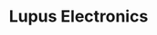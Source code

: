 ---
title: "Lupus Electronics"
url: /landau-in-der-pfalz/lupus-electronics/
shop: Haushaltsgeräte
---